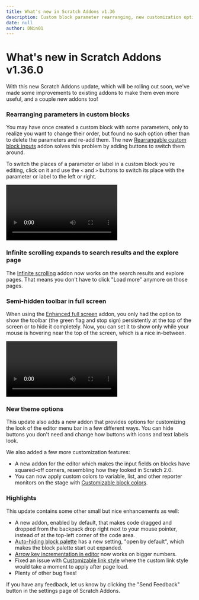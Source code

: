 ```yaml
---
title: What's new in Scratch Addons v1.36
description: Custom block parameter rearranging, new customization options, and more!
date: null
author: DNin01
---
```


# What's new in Scratch Addons v1.36.0

With this new Scratch Addons update, which will be rolling out soon, we've made some improvements to existing addons to make them even more useful, and a couple new addons too!

### Rearranging parameters in custom blocks

You may have once created a custom block with some parameters, only to realize you want to change their order, but found no such option other than to delete the parameters and re-add them. The new [Rearrangable custom block inputs](https://scratch.mit.edu/scratch-addons-extension/settings#reorder-custom-inputs) addon solves this problem by adding buttons to switch them around.

To switch the places of a parameter or label in a custom block you're editing, click on it and use the `<` and `>` buttons to switch its place with the parameter or label to the left or right.

![Custom block parameters being rearranged in the "Make a Block" modal](/assets/img/blog/v1-36-released/reordering-parameters.mp4)

### Infinite scrolling expands to search results and the explore page

The [Infinite scrolling](https://scratch.mit.edu/scratch-addons-extension/settings#infinite-scroll) addon now works on the search results and explore pages. That means you don't have to click "Load more" anymore on those pages.

### Semi-hidden toolbar in full screen

When using the [Enhanced full screen](https://scratch.mit.edu/scratch-addons-extension/settings#fullscreen) addon, you only had the option to show the toolbar (the green flag and stop sign) persistently at the top of the screen or to hide it completely. Now, you can set it to show only while your mouse is hovering near the top of the screen, which is a nice in-between.

![Mouse hovering over the top of the screen and making the toolbar show up](/assets/img/blog/v1-36-released/fullscreen-toolbar-on-hover.mp4)

### New theme options

This update also adds a new addon that provides options for customizing the look of the editor menu bar in a few different ways. You can hide buttons you don't need and change how buttons with icons and text labels look.

We also added a few more customization features:
- A new addon for the editor which makes the input fields on blocks have squared-off corners, resembling how they looked in Scratch 2.0.
- You can now apply custom colors to variable, list, and other reporter monitors on the stage with [Customizable block colors](https://scratch.mit.edu/scratch-addons-extension/settings#editor-theme3).

### Highlights

This update contains some other small but nice enhancements as well:
- A new addon, enabled by default, that makes code dragged and dropped from the backpack drop right next to your mouse pointer, instead of at the top-left corner of the code area.
- [Auto-hiding block palette](https://scratch.mit.edu/scratch-addons-extension/settings#hide-flyout) has a new setting, "open by default", which makes the block palette start out expanded.
- [Arrow key incrementation in editor](https://scratch.mit.edu/scratch-addons-extension/settings#editor-number-arrow-keys) now works on bigger numbers.
- Fixed an issue with [Customizable link style](https://scratch.mit.edu/scratch-addons-extension/settings#colorblind) where the custom link style would take a moment to apply after page load.
- Plenty of other bug fixes!

If you have any feedback, let us know by clicking the "Send Feedback" button in the settings page of Scratch Addons.
